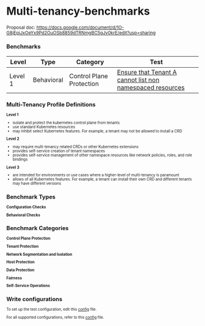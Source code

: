 # Multi-tenancy-benchmarks

<small>Proposal doc: https://docs.google.com/document/d/1O-G8jEpiJxOeYx9Pd2OuOSb8859dTRNmgBC5gJv0krE/edit?usp=sharing<small>

## Benchmarks
|              Level              |              Type              |        Category     |             Test              |
|---------------------------------|--------------------------------|-------------------------|---------------------------|
|   Level 1     |     Behavioral    |  Control Plane Protection  |    [Ensure that Tenant A cannot list non namespaced resources](test/e2e/tenantaccess/README.md)|


## Multi-Tenancy Profile Definitions

**Level 1**
- isolate and protect the kubernetes control plane from tenants
- use standard Kubernetes resources
- may inhibit select Kubernetes features. For example, a tenant may not be allowed to install a CRD

**Level 2**
- may require multi-tenancy related CRDs or other Kubernetes extensions
- provides self-service creation of tenant namespaces
- provides self-service management of other namespace resources like network policies, roles, and role bindings

**Level 3**
- are intended for environments or use cases where a higher-level of multi-tenancy is paramount
- allows of all Kubernetes features. For example, a tenant can install their own CRD and different tenants may have different versions


## Benchmark Types 

**Configuration Checks**

**Behavioral Checks**


## Benchmark Categories

**Control Plane Protection**

**Tenant Protection**

**Network Segmentation and Isolation**

**Host Protection**

**Data Protection**

**Fairness**

**Self-Service Operations**

## Write configurations

To set up the test configuration, edit this [config](test/e2e/manifest/config.yaml) file. 

For all supported configurations, refer to this [config](https://github.com/realshuting/multi-tenancy-benchmarks/blob/a4f0e1a601928c12470c6b53802d50a4f4ca6b44/test/e2e/config.go#L12) file.


### 